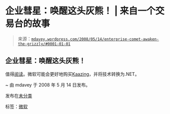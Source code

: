 <!--yml

category: 未分类

日期：2024 年 5 月 18 日 06:07:31

-->

# 企业彗星：唤醒这头灰熊！ | 来自一个交易台的故事

> 来源：[`mdavey.wordpress.com/2008/05/14/enterprise-comet-awaken-the-grizzly/#0001-01-01`](https://mdavey.wordpress.com/2008/05/14/enterprise-comet-awaken-the-grizzly/#0001-01-01)

## 企业彗星：唤醒这头灰熊！

值得[阅读](http://java.sys-con.com/read/327914_1.htm)。微软可能会更好地购买[Kaazing](http://java.sys-con.com/read/431322.htm)，并将技术转换为.NET。

~ 由 mdavey 于 2008 年 5 月 14 日发布。

发布在[未分类](https://mdavey.wordpress.com/category/uncategorized/)

标签：[微软](https://mdavey.wordpress.com/tag/microsoft/)
